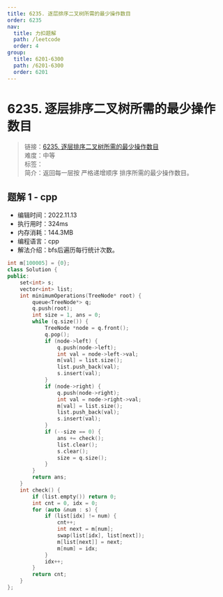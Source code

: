 ```yaml
---
title: 6235. 逐层排序二叉树所需的最少操作数目
order: 6235
nav:
  title: 力扣题解
  path: /leetcode
  order: 4
group:
  title: 6201-6300
  path: /6201-6300
  order: 6201
---
```


# 6235. 逐层排序二叉树所需的最少操作数目
    
> 链接：[6235. 逐层排序二叉树所需的最少操作数目](https://leetcode.cn/problems/minimum-number-of-operations-to-sort-a-binary-tree-by-level/)  
> 难度：中等  
> 标签：  
> 简介：返回每一层按 严格递增顺序 排序所需的最少操作数目。
      
## 题解 1 - cpp
- 编辑时间：2022.11.13
- 执行用时：324ms
- 内存消耗：144.3MB
- 编程语言：cpp
- 解法介绍：bfs后遍历每行统计次数。
```cpp
int m[100005] = {0};
class Solution {
public:
    set<int> s;
    vector<int> list;
    int minimumOperations(TreeNode* root) {
        queue<TreeNode*> q;
        q.push(root);
        int size = 1, ans = 0;
        while (q.size()) {
            TreeNode *node = q.front();
            q.pop();
            if (node->left) {
                q.push(node->left);
                int val = node->left->val;
                m[val] = list.size();
                list.push_back(val);
                s.insert(val);
            }
            if (node->right) {
                q.push(node->right);
                int val = node->right->val;
                m[val] = list.size();
                list.push_back(val);
                s.insert(val);
            }
            if (--size == 0) {
                ans += check();
                list.clear();
                s.clear();
                size = q.size();
            }
        }
        return ans;
    }
    int check() {
        if (list.empty()) return 0;
        int cnt = 0, idx = 0;
        for (auto &num : s) {
            if (list[idx] != num) {
                cnt++;
                int next = m[num];
                swap(list[idx], list[next]); 
                m[list[next]] = next;
                m[num] = idx;
            }
            idx++;
        }
        return cnt;
    }
};
```

      